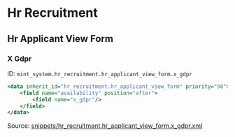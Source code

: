 # Hr Recruitment

## Hr Applicant View Form

### X Gdpr

ID: `mint_system.hr_recruitment.hr_applicant_view_form.x_gdpr`

```xml
<data inherit_id="hr_recruitment.hr_applicant_view_form" priority="50">
    <field name="availability" position="after">
        <field name="x_gdpr"/>
    </field>
</data>

```
Source: [snippets/hr_recruitment.hr_applicant_view_form.x_gdpr.xml](https://github.com/Mint-System/Odoo-Build/tree/main/snippets/hr_recruitment.hr_applicant_view_form.x_gdpr.xml)

